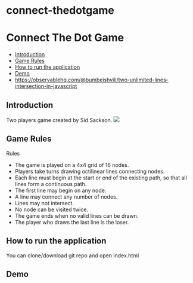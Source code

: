 # connect-thedotgame

<h1>Connect The Dot Game</h1>

<ul>
<li><a href="#introduction">Introduction</a></li>
<li><a href="#game-rules">Game Rules</a></li>
<li><a href="#how-to-run-the-application">How to run the application</a></li>
  <li><a href="#demo">Demo</a></li>
  <li><a href="#reference">https://observablehq.com/@bumbeishvili/two-unlimited-lines-intersection-in-javascript</a></li>
</ul>

<h2 id="introduction">Introduction</h2>
<p> Two players game created by Sid Sackson. 
 <img src="https://user-images.githubusercontent.com/17228348/109898892-f55bb780-7c62-11eb-9e3a-6bdb8889944b.png"></img>

</p>

<h2 id="game-rules">Game Rules</h2>
<p> Rules </p>
<ul><li>The game is played on a 4x4 grid of 16 nodes.</li><li>Players take turns drawing octilinear lines connecting nodes.</li><li>Each line must begin at the start or end of the existing path, so that all lines form a continuous path.</li><li>The first line may begin on any node.</li><li>A line may connect any number of nodes.</li><li>Lines may not intersect.</li><li>No node can be visited twice.</li><li>The game ends when no valid lines can be drawn.</li><li>The player who draws the last line is the loser.</li></ul>
  
<h2 id="how-to-run-the-application">How to run the application</h2>

<p> You can clone/download git repo and open index.html</p>
<h2 id="demo">Demo</h2>
